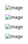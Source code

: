 ![image](https://github.com/Redvinz/ANOS/assets/95625115/e0a4a34c-3e94-4f1d-8e87-539b789ba963)

![image](https://github.com/Redvinz/ANOS/assets/95625115/0cbf934f-6b69-4df6-a30b-393be8725d04)

![image](https://github.com/Redvinz/ANOS/assets/95625115/ffdeba82-6489-4548-9ef2-978ef25e7810)

![image](https://github.com/Redvinz/ANOS/assets/95625115/d21abb54-8948-4382-ad3a-cc2ed25586f3)
